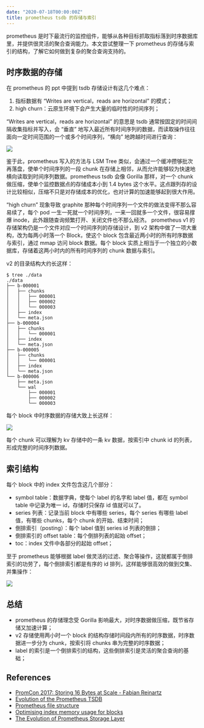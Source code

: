 ```yaml
---
date: "2020-07-18T00:00:00Z"
title: prometheus tsdb 的存储与索引
---
```


prometheus 是时下最流行的监控组件，能够从各种目标抓取指标落到时序数据库里，并提供很灵活的聚合查询能力。本文尝试整理一下 prometheus 的存储与索引的结构，了解它如何做到复杂的聚合查询支持的。

## 时序数据的存储

在 prometheus 的 ppt 中提到 tsdb 存储设计有这几个难点：

1. 指标数据有 “Writes are vertical，reads are horizontal” 的模式；
2. high churn：云原生环境下会产生大量的临时性的时间序列；

“Writes are vertical，reads are horizontal” 的意思是 tsdb 通常按固定的时间间隔收集指标并写入，会 “垂直” 地写入最近所有时间序列的数据，而读取操作往往面向一定时间范围的一个或多个时间序列，“横向” 地跨越时间进行查询：

![](/images/prometheus-series.jpg)

鉴于此，prometheus 写入的方法与 LSM Tree 类似，会通过一个缓冲攒够批次再落盘，使单个时间序列的一段 chunk 在存储上相邻，从而允许能够较为快速地横向读取到时间序列数据。prometheus tsdb 会像 Gorilla 那样，对一个 chunk 做压缩，使单个监控数据点的存储成本小到 1.4 bytes 这个水平。这点跟列存的设计比较相似，压缩不只是对存储成本的优化，也对计算的加速能够起到很大作用。

“high churn” 现象导致 graphite 那种每个时间序列一个文件的做法变得不那么容易续了，每个 pod 一生一死就一个时间序列，一来一回就多一个文件，很容易撑爆 inode，此外跟随查询频繁打开、关闭文件也不那么经济。 prometheus v1 的存储架构仍是一个文件对应一个时间序列的存储设计，到 v2 架构中做了一项大重构，改为每两小时落一个 Block，使这个 block 包含最近两小时的所有时序数据与索引，通过 mmap 访问 block 数据。每个 block 实质上相当于一个独立的小数据库，存储着这两小时内的所有时间序列的 chunk 数据与索引。

v2 的目录结构大约长这样：

```
$ tree ./data
./data
├── b-000001
│   ├── chunks
│   │   ├── 000001
│   │   ├── 000002
│   │   └── 000003
│   ├── index
│   └── meta.json
├── b-000004
│   ├── chunks
│   │   └── 000001
│   ├── index
│   └── meta.json
├── b-000005
│   ├── chunks
│   │   └── 000001
│   ├── index
│   └── meta.json
└── b-000006
    ├── meta.json
    └── wal
        ├── 000001
        ├── 000002
        └── 000003
```

每个 block 中时序数据的存储大致上长这样：

![](/images/prometheus-block.jpg)

每个 chunk 可以理解为 kv 存储中的一条 kv 数据，按索引中 chunk id 的列表，形成完整的时间序列数据。

## 索引结构

每个 block 中的 index 文件包含这几个部分：

- symbol table：数据字典，使每个 label 的名字和 label 值，都在 symbol table 中记录为唯一 id，存储时只保存 id 值就可以了。
- series 列表：记录当前 block 中有哪些 series，每个 series 有哪些 label 值，有哪些 chunks，每个 chunk 的开始、结束时间；
- 倒排索引（posting）：每个 label 值到 series id 列表的倒排；
- 倒排索引的 offset table：每个倒排列表的起始 offset；
- toc：index 文件中各部分的起始 offset；

至于 prometheus 能够根据 label 做灵活的过滤、聚合等操作，这就都属于倒排索引的功劳了，每个倒排索引都是有序的 id 排列，这样能够很高效的做到交集、并集操作：

![](/images/prometheus-label-posting.jpg)

## 总结

- prometheus 的存储理念受 Gorilla 影响最大，对时序数据做压缩，既节省存储又加速计算；
- v2 存储使用两小时一个 block 的结构存储时间段内所有的时序数据，时序数据进一步分为 chunk，按索引将 chunks 串为完整的时序数据；
- label 的索引是一个倒排索引的结构，这些倒排索引是灵活的聚合查询的基础；

## References

- [PromCon 2017: Storing 16 Bytes at Scale - Fabian Reinartz](https://www.youtube.com/watch?v=b_pEevMAC3I)
- [Evolution of the Prometheus TSDB](https://www.percona.com/live/e17/sites/default/files/slides/Evolution%20of%20the%20Prometheus%20TSDB%20-%20FileId%20-%20115511.pdf)
- [Prometheus file structure](https://george24601.github.io/2019/12/26/prometheus.html)
- [Optimising index memory usage for blocks](https://www.robustperception.io/optimising-index-memory-usage-for-blocks)
- [The Evolution of Prometheus Storage Layer](https://zhenghe-md.github.io/blog/2020/02/27/The-Evolution-of-Prometheus-Storage-Layer/)